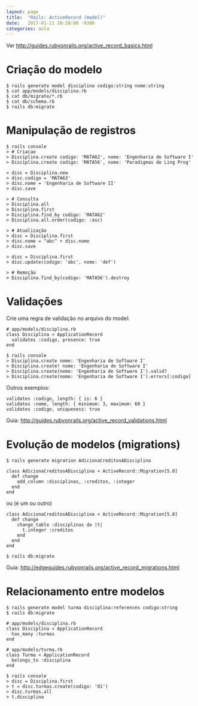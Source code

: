 ```yaml
---
layout: page
title:  "Rails: ActiveRecord (model)"
date:   2017-01-11 20:20:00 -0300
categories: aula
---
```


Ver <http://guides.rubyonrails.org/active_record_basics.html>

Criação do modelo
=================

```
$ rails generate model disciplina codigo:string nome:string
$ cat app/models/disciplina.rb
$ cat db/migrate/*.rb
$ cat db/schema.rb
$ rails db:migrate

```

Manipulação de registros
========================

```
$ rails console
> # Criacao
> Disciplina.create codigo: 'MATA62', nome: 'Engenharia de Software I'
> Disciplina.create codigo: 'MATA56', nome: 'Paradigmas de Ling Prog'

> disc = Disciplina.new
> disc.codigo = 'MATA63'
> disc.nome = 'Engenharia de Software II'
> disc.save

> # Consulta
> Disciplina.all
> Disciplina.first
> Disciplina.find_by codigo: 'MATA62'
> Disciplina.all.order(codigo: :asc)

> # Atualização
> disc = Disciplina.first
> disc.nome = "abc" + disc.nome
> disc.save

> disc = Disciplina.first
> disc.update(codigo: 'abc', nome: 'def')

> # Remoção
> Disciplina.find_by(codigo: 'MATA56').destroy
```

Validações
==========

Crie uma regra de validação no arquivo do model:

    # app/models/disciplina.rb
    class Disciplina < ApplicationRecord
      validates :codigo, presence: true
    end

```
$ rails console
> Disciplina.create nome: 'Engenharia de Software I'
> Disciplina.create! nome: 'Engenharia de Software I'
> Disciplina.create(nome: 'Engenharia de Software I').valid?
> Disciplina.create(nome: 'Engenharia de Software I').errors[:codigo]

```

Outros exemplos:

```
validates :codigo, length: { is: 6 }
validates :nome, length: { minimum: 3, maximum: 60 }
validates :codigo, uniqueness: true
```

Guia: <http://guides.rubyonrails.org/active_record_validations.html>

Evolução de modelos (migrations)
================================

```
$ rails generate migration AdicionaCreditosADisciplina
```

    class AdicionaCreditosADisciplina < ActiveRecord::Migration[5.0]
      def change
        add_column :disciplinas, :creditos, :integer
      end
    end

ou (é um ou outro)

    class AdicionaCreditosADisciplina < ActiveRecord::Migration[5.0]
      def change
        change_table :disciplinas do |t|
          t.integer :creditos
        end
      end
    end

```
$ rails db:migrate
```

Guia: <http://edgeguides.rubyonrails.org/active_record_migrations.html>

Relacionamento entre modelos
============================

```
$ rails generate model turma disciplina:references codigo:string
$ rails db:migrate
```

    # app/models/disciplina.rb
    class Disciplina < ApplicationRecord
      has_many :turmas
    end

    # app/models/turma.rb
    class Turma < ApplicationRecord
      belongs_to :disciplina
    end

```
$ rails console
> disc = Disciplina.first
> t = disc.turmas.create(codigo: '01')
> disc.turmas.all
> t.disciplina
```


<!-- 
- Model
	- rails generate scaffold/model
	- rails db:migrate
		- cat db/migrate/*.rb
		- cat db/schema.rb
	- validates_presence_of etc., modelObject.errors
	- rails console
	- ModelClass.create, .create!, .all, .first, .where
	- belongs_to, has_many
- Controller
	- params.required(:comments).permite(:body)


nested routes
-->